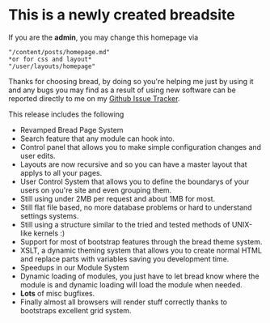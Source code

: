 This is a newly created breadsite
=================================

If you are the **admin**, you may change this homepage via

    "/content/posts/homepage.md"
    *or for css and layout*
    "/user/layouts/homepage"
    
Thanks for choosing bread, by doing so you're helping me just
by using it and any bugs you may find as a result of using new
software can be reported directly to me on my [Github Issue Tracker](https://github.com/BreadFramework/bread/issues).

This release includes the following

- Revamped Bread Page System
- Search feature that any module can hook into.
- Control panel that allows you to make simple configuration changes and user edits.
- Layouts are now recursive and so you can have a master layout that applys to all your pages.
- User Control System that allows you to define the boundarys of your users on you're site and even grouping them.
- Still using under 2MB per request and about 1MB for most.
- Still flat file based, no more database problems or hard to understand settings systems.
- Still using a structure similar to the tried and tested methods of UNIX-like kernels :)
- Support for most of bootstrap features through the bread theme system.
- XSLT, a dynamic theming system that allows you to create normal HTML and replace parts with variables saving you development time.
- Speedups in our Module System
- Dynamic loading of modules, you just have to let bread know where the module is and dynamic loading will load the module when needed.
- **Lots** of misc bugfixes.
- Finally almost all browsers will render stuff correctly thanks to bootstraps excellent grid system.
